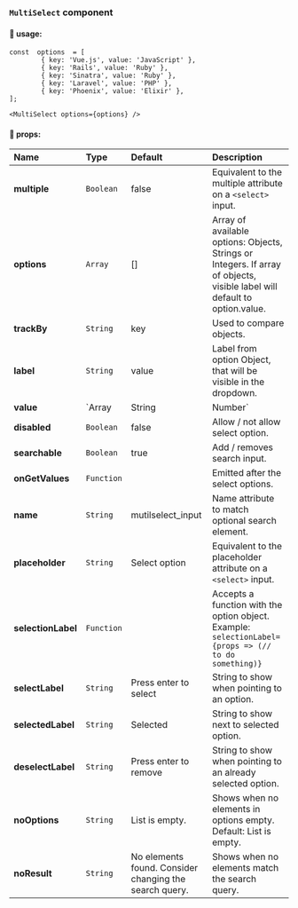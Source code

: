 ### `MultiSelect` component

#### 🚀 usage:

    const  options  = [
    		{ key: 'Vue.js', value: 'JavaScript' },
    		{ key: 'Rails', value: 'Ruby' },
    		{ key: 'Sinatra', value: 'Ruby' },
    		{ key: 'Laravel', value: 'PHP' },
    		{ key: 'Phoenix', value: 'Elixir' },
    ];

    <MultiSelect options={options} />

#### 🚀 props:

| **Name**           | **Type**              | **Default**                                            | **Description**                                                                                                            |
| :----------------- | :-------------------- | :----------------------------------------------------- | :------------------------------------------------------------------------------------------------------------------------- |
| **multiple**       | `Boolean`             | false                                                  | Equivalent to the multiple attribute on a `<select>` input.                                                                |
| **options**        | `Array`               | []                                                     | Array of available options: Objects, Strings or Integers. If array of objects, visible label will default to option.value. |
| **trackBy**        | `String`              | key                                                    | Used to compare objects.                                                                                                   |
| **label**          | `String`              | value                                                  | Label from option Object, that will be visible in the dropdown.                                                            |
| **value**          | `Array|String|Number` |                                                        | Presets the selected options.                                                                                              |
| **disabled**       | `Boolean`             | false                                                  | Allow / not allow select option.                                                                                           |
| **searchable**     | `Boolean`             | true                                                   | Add / removes search input.                                                                                                |
| **onGetValues**    | `Function`            |                                                        | Emitted after the select options.                                                                                          |
| **name**           | `String`              | mutilselect_input                                      | Name attribute to match optional search element.                                                                           |
| **placeholder**    | `String`              | Select option                                          | Equivalent to the placeholder attribute on a `<select>` input.                                                             |
| **selectionLabel** | `Function`            |                                                        | Accepts a function with the option object. Example: `selectionLabel={props => (// to do something)}`                       |
| **selectLabel**    | `String`              | Press enter to select                                  | String to show when pointing to an option.                                                                                 |
| **selectedLabel**  | `String`              | Selected                                               | String to show next to selected option.                                                                                    |
| **deselectLabel**  | `String`              | Press enter to remove                                  | String to show when pointing to an already selected option.                                                                |
| **noOptions**      | `String`              | List is empty.                                         | Shows when no elements in options empty. Default: List is empty.                                                           |
| **noResult**       | `String`              | No elements found. Consider changing the search query. | Shows when no elements match the search query.                                                                             |
